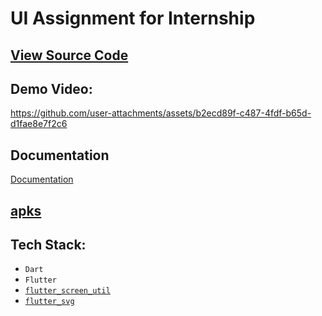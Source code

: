 # UI Assignment for Internship

## [View Source Code](ui_assignment/lib/main.dart)

## Demo Video:


https://github.com/user-attachments/assets/b2ecd89f-c487-4fdf-b65d-d1fae8e7f2c6


## Documentation

[Documentation](Documentation.pdf)

## [apks](apks)

## Tech Stack:
- `Dart`
- `Flutter`
- [`flutter_screen_util`](https://pub.dev/packages/flutter_screenutil)
- [`flutter_svg`](https://pub.dev/packages/flutter_svg)

